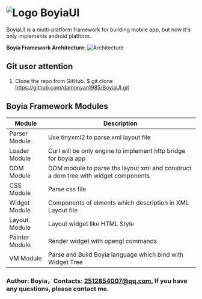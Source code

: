# ![Logo](https://github.com/damonyan1985/BoyiaUI/blob/master/BoyiaApp/app/src/main/res/drawable/ic_launcher.png?raw=true) BoyiaUI

BoyiaUI is a multi-platform framework for building mobile app, but now it's only implements
android platform.

**Boyia Framework Architecture**:
![Architecture](https://github.com/damonyan1985/BoyiaUI/blob/master/BoyiaApp/doc/Architecture.png?raw=true)

## Git user attention

1. Clone the repo from GitHub.
$ git clone https://github.com/damonyan1985/BoyiaUI.git

## Boyia Framework Modules

|Module|Description|
| ----|------|
| Parser Module | Use tinyxml2 to parse xml layout file|
| Loader Module | Curl will be only engine to implement http bridge for boyia app  |
| DOM Module | DOM module to parse ths layout xml and construct a dom tree with widget components |
| CSS Module | Parse css file |
| Widget Module | Components of elments which description in XML Layout file |
| Layout Module | Layout widget like HTML Style |
| Painter Module | Render widget with opengl commands |
| VM Module | Parse and Build Boyia language which bind with Widget Tree |


### Author: Boyia，Contacts: 2512854007@qq.com, If you have any questions, please contact me.
